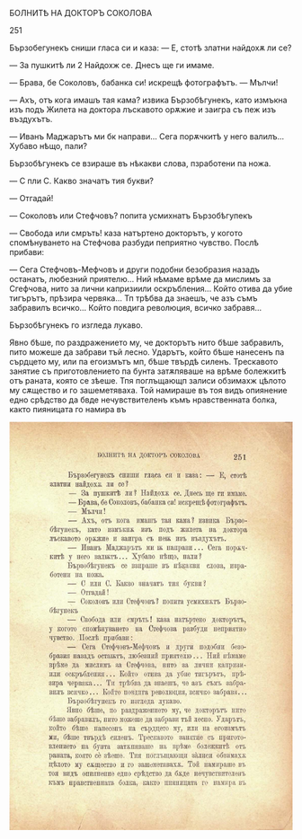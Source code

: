 ﻿БОЛНИТѢ НА ДОКТОРЪ СОКОЛОВА

251

Бързобегунекъ сниши гласа си и каза: — Е, стотѣ златни найдохѫ ли се?

— За пушкитѣ ли 2 Найдохж се. Днесъ ще ги имаме.

— Брава, бе Соколовъ, бабанка си! искрещѣ фотографътъ. — Мълчи!

— Ахъ, отъ кога имашъ тая кама? извика Бързобѣгунекъ, като измъкна изъ подъ Жилета на доктора лъскавото орѫжие и заигра съ пеж изъ въздухътъ.

— Иванъ Маджарътъ ми бк направи... Сега порѫчкитѣ у него валилъ... Хубаво нѣщо, пали?

Бързобѣгунекъ се взираше въ нѣкакви слова, пзработени па ножа.

— С пли С. Какво значатъ тия букви?

— Отгадай!

— Соколовъ или Стефчовъ? попита усмихнатъ Бързобѣгупекъ

— Свобода или смръть! каза натъртено докторътъ, у когото спомѣнуването на Стефчова разбуди пеприятно чувство. Послѣ прибави:

— Сега Стефчовъ-Мефчовъ и други подобни безобразия назадъ останатъ, любезний приятелю... Ний нѣмаме врѣме да мислимъ за Сгефчова, нито за лични капризиили оскръбления... Който отива да убие тигърътъ, прѣзира червяка... Тп трѣбва да знаешъ, че азъ съмъ забравилъ всичко... Който повдига революция, всичко забравя...

Бързобѣгунекъ го изгледа лукаво.

Явно бѣше, по раздражението му, че докторътъ нито бѣше забравилъ, пито можеше да забрави тъй лесно. Ударътъ, който бѣше нанесенъ па сърдцето му, или па егоизмътъ мп, бѣше твърдѣ силенъ. Трескавото занятие съ приготовлението па бунта затѫпяваше на врѣме болежкитѣ отъ раната, която се зѣеше. Тпя поглъщающп залиси обзимахж цѣлото му сѫщество и го зашеметяваха. Той намираше въ тоя видъ опиянение едно срѣдство да бвде нечувствителенъ къмъ нравственната болка, както пияницата го намира въ

![original](../images/282.jpg)

